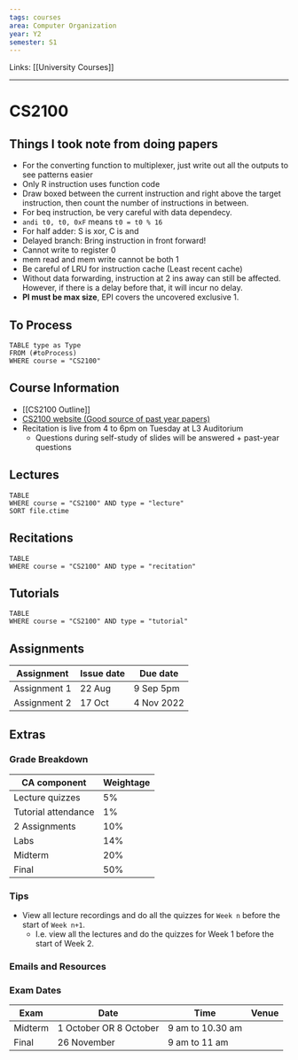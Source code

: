```yaml
---
tags: courses
area: Computer Organization
year: Y2
semester: S1
---
```

Links: [[University Courses]]
___
# CS2100

## Things I took note from doing papers

- For the converting function to multiplexer, just write out all the outputs to see patterns easier
- Only R instruction uses function code
- Draw boxed between the current instruction and right above the target instruction, then count the number of instructions in between.
- For beq instruction, be very careful with data dependecy. 
- `andi t0, t0, 0xF` means `t0 = t0 % 16`
- For half adder: S is xor, C is and
- Delayed branch: Bring instruction in front forward!
- Cannot write to register 0
- mem read and mem write cannot be both 1
- Be careful of LRU for instruction cache (Least recent cache)
- Without data forwarding, instruction at 2 ins away can still be affected. However, if there is a delay before that, it will incur no delay.
- **PI must be max size**, EPI covers the uncovered exclusive 1.


## To Process
```dataview
TABLE type as Type
FROM (#toProcess) 
WHERE course = "CS2100"
```

## Course Information
- [[CS2100 Outline]]
- [CS2100 website (Good source of past year papers)](https://www.comp.nus.edu.sg/~cs2100)
- Recitation is live from 4 to 6pm on Tuesday at L3 Auditorium
	- Questions during self-study of slides will be answered + past-year questions

## Lectures
```dataview
TABLE
WHERE course = "CS2100" AND type = "lecture"
SORT file.ctime
```

## Recitations
```dataview
TABLE
WHERE course = "CS2100" AND type = "recitation"
```

## Tutorials
```dataview
TABLE
WHERE course = "CS2100" AND type = "tutorial"
```

## Assignments
| Assignment   | Issue date | Due date  |
| ------------ | ---------- | --------- |
| Assignment 1 | 22 Aug     | 9 Sep 5pm |
| Assignment 2             | 17 Oct            | 4 Nov 2022           |

## Extras
### Grade Breakdown
| CA component        | Weightage |
| ------------------- | --------- |
| Lecture quizzes     | 5%        |
| Tutorial attendance | 1%        |
| 2 Assignments       | 10%       |
| Labs                | 14%       |
| Midterm             | 20%       |
| Final               | 50%       |

### Tips
- View all lecture  recordings and do all the quizzes for `Week n` before the start of `Week n+1`.
	- I.e. view all the lectures and do the quizzes for Week 1  before the start of Week 2.

### Emails and Resources

### Exam Dates
| Exam    | Date                   | Time             | Venue |
| ------- | ---------------------- | ---------------- | ----- |
| Midterm | 1 October OR 8 October | 9 am to 10.30 am |       |
| Final   | 26 November            | 9 am to 11 am    |       |
